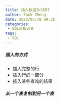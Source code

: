 ```yaml
---
title: 插入数据INSERT
author: Zack Zheng
date: 2025/06/19 09:38
categories:
 - SQL必知必会
tags:
 - SQL
---
```


##### 插入的方式

+ 插入完整的行
+ 插入行的一部分
+ 插入某些查询的结果


##### 从一个表复制到另一个表


<Suspense>
  <my-codes repo="o-bricks" path="sql/sqlIn10Minutes/insert.sql" lang="sql" />
</Suspense>
